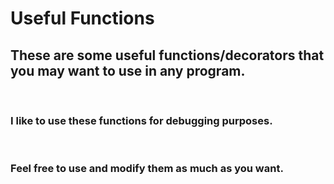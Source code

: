 # Useful Functions

## These are some useful functions/decorators that you may want to use in any program.  

<br>

### I like to use these functions for debugging purposes.  

<br>

### Feel free to use and modify them as much as you want. 